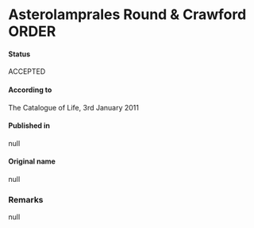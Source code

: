 Asterolamprales Round & Crawford ORDER
=======

#### Status
ACCEPTED

#### According to
The Catalogue of Life, 3rd January 2011

#### Published in
null

#### Original name
null

### Remarks
null